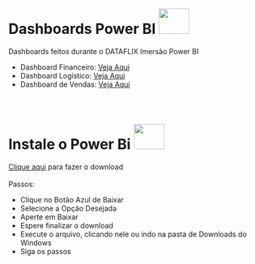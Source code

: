 # Dashboards Power BI <img height="50" width="60" src="https://github.com/microsoft/PowerBI-Icons/blob/bb026ec2f21c130f9523fab2749449c27485c8e3/SVG/PowerBI.svg">
Dashboards feitos durante o DATAFLIX Imersão Power BI 
- Dashboard Financeiro: [Veja Aqui](https://github.com/thiago-suzuki/Dashboards-PowerBI-2024/blob/main/Arquivos%20PDF/Aula%2001%20-%20Dashboard%20Financeiro.pdf)
- Dashboard Logístico: [Veja Aqui](https://github.com/thiago-suzuki/Dashboards-PowerBI-2024/blob/main/Arquivos%20PDF/Aula%2002%20-%20Dashboard%20Log%C3%ADstico.pdf)
- Dashboard de Vendas: [Veja Aqui](https://github.com/thiago-suzuki/Dashboards-PowerBI-2024/blob/main/Arquivos%20PDF/Aula%2003%20-%20Dashboard%20de%20Vendas.pdf)

<br>

# Instale o Power Bi <img height="50" width="60" src="https://github.com/microsoft/PowerBI-Icons/blob/bb026ec2f21c130f9523fab2749449c27485c8e3/SVG/PowerBI.svg">
[Clique aqui](https://www.microsoft.com/pt-br/download/details.aspx?id=58494) para fazer o download
<br><br>
Passos:
- Clique no Botão Azul de Baixar
- Selecione a Opção Desejada
- Aperte em Baixar
- Espere finalizar o download
- Execute o arquivo, clicando nele ou indo na pasta de Downloads do Windows
- Siga os passos

